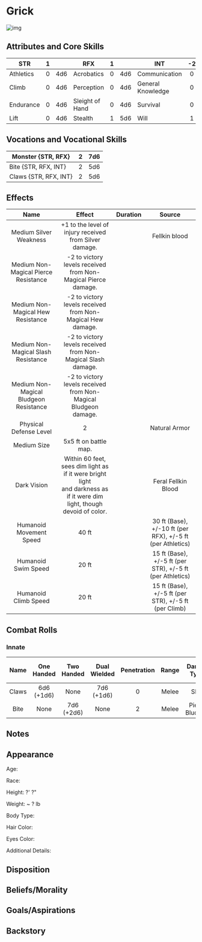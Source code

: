 # Grick

![img]()

## Attributes and Core Skills

| STR       | 1 |    | RFX             | 1 |    | INT               | -2 |    |
| --------- | :-: | :-: | --------------- | :-: | :-: | ----------------- | :-: | :-: |
| Athletics | 0 | 4d6 | Acrobatics      | 0 | 4d6 | Communication     | 0 | 1d6 |
| Climb     | 0 | 4d6 | Perception      | 0 | 4d6 | General Knowledge | 0 | 1d6 |
| Endurance | 0 | 4d6 | Sleight of Hand | 0 | 4d6 | Survival          | 0 | 1d6 |
| Lift      | 0 | 4d6 | Stealth         | 1 | 5d6 | Will              | 1 | 2d6 |

## Vocations and Vocational Skills

| Monster {STR, RFX}    | 2 | 7d6 |
| --------------------- | :-: | :-: |
| Bite {STR, RFX, INT}  | 2 | 5d6 |
| Claws {STR, RFX, INT} | 2 | 5d6 |

## Effects

|                  Name                  |                                                            Effect                                                            | Duration |                          Source                          |
| :------------------------------------: | :--------------------------------------------------------------------------------------------------------------------------: | :------: | :-------------------------------------------------------: |
|         Medium Silver Weakness         |                                    +1 to the level of injury received from Silver damage.                                    |          |                       Fellkin blood                       |
|  Medium Non-Magical Pierce Resistance  |                                -2 to victory levels received from Non-Magical Pierce damage.                                |          |                                                          |
|   Medium Non-Magical Hew Resistance   |                                  -2 to victory levels received from Non-Magical Hew damage.                                  |          |                                                          |
|  Medium Non-Magical Slash Resistance  |                                 -2 to victory levels received from Non-Magical Slash damage.                                 |          |                                                          |
| Medium Non-Magical Bludgeon Resistance |                               -2 to victory levels received from Non-Magical Bludgeon damage.                               |          |                                                          |
|         Physical Defense Level         |                                                              2                                                              |          |                       Natural Armor                       |
|              Medium Size              |                                                    5x5 ft on battle map.                                                    |          |                                                          |
|              Dark Vision              | Within 60 feet, sees dim light as if it were bright light<br />and darkness as if it were dim light, though devoid of color. |          |                    Feral Fellkin Blood                    |
|        Humanoid Movement Speed        |                                                            40 ft                                                            |          | 30 ft (Base), +/-10 ft (per RFX), +/-5 ft (per Athletics) |
|          Humanoid Swim Speed          |                                                            20 ft                                                            |          | 15 ft (Base), +/-5 ft (per STR), +/-5 ft (per Athletics) |
|          Humanoid Climb Speed          |                                                            20 ft                                                            |          |   15 ft (Base), +/-5 ft (per STR), +/-5 ft (per Climb)   |

## Combat Rolls

### Innate

| Name | One<br />Handed | Two<br />Handed | Dual<br />Wielded | Penetration | Range | Damage<br />Types | Engageable<br />Opponents | Area Of<br />Effect | Resource<br />Class |
| :---: | :-------------: | :-------------: | :---------------: | :---------: | :---: | :---------------: | :-----------------------: | :-----------------: | :-----------------: |
| Claws | 6d6<br />(+1d6) |      None      |  7d6<br />(+1d6)  |      0      | Melee |       Slash       |           Rapid           |        None        |        None        |
| Bite |      None      | 7d6<br />(+2d6) |       None       |      2      | Melee | Pierce, Bludgeon |             1             |        None        |        None        |

## Notes

## Appearance

Age:

Race:

Height: ?' ?"

Weight: ~ ? lb

Body Type:

Hair Color:

Eyes Color:

Additional Details:

## Disposition

## Beliefs/Morality

## Goals/Aspirations

## Backstory

